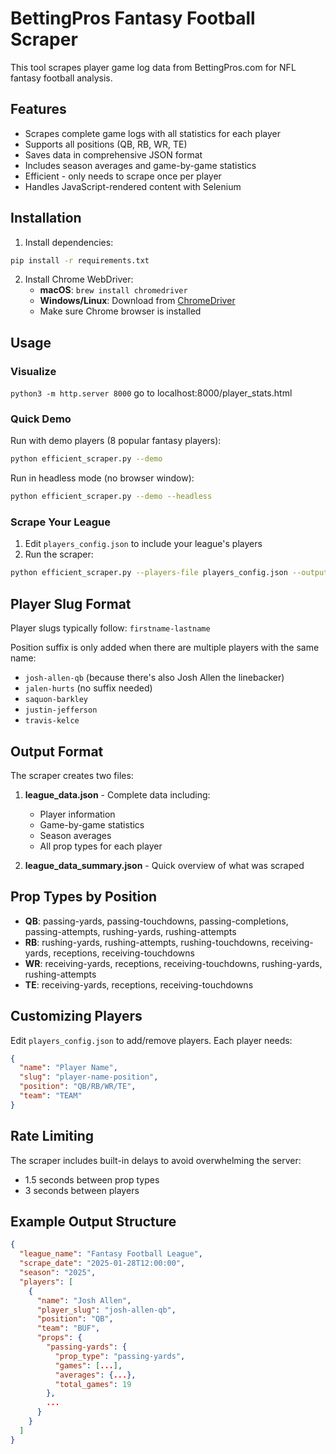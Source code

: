 # BettingPros Fantasy Football Scraper

This tool scrapes player game log data from BettingPros.com for NFL fantasy football analysis.

## Features

- Scrapes complete game logs with all statistics for each player
- Supports all positions (QB, RB, WR, TE)
- Saves data in comprehensive JSON format
- Includes season averages and game-by-game statistics
- Efficient - only needs to scrape once per player
- Handles JavaScript-rendered content with Selenium

## Installation

1. Install dependencies:
```bash
pip install -r requirements.txt
```

2. Install Chrome WebDriver:
   - **macOS**: `brew install chromedriver`
   - **Windows/Linux**: Download from [ChromeDriver](https://chromedriver.chromium.org/)
   - Make sure Chrome browser is installed

## Usage

### Visualize

`python3 -m http.server 8000`
go to localhost:8000/player_stats.html

### Quick Demo

Run with demo players (8 popular fantasy players):
```bash
python efficient_scraper.py --demo
```

Run in headless mode (no browser window):
```bash
python efficient_scraper.py --demo --headless
```

### Scrape Your League

1. Edit `players_config.json` to include your league's players
2. Run the scraper:
```bash
python efficient_scraper.py --players-file players_config.json --output my_league_data
```

## Player Slug Format

Player slugs typically follow: `firstname-lastname`

Position suffix is only added when there are multiple players with the same name:
- `josh-allen-qb` (because there's also Josh Allen the linebacker)
- `jalen-hurts` (no suffix needed)
- `saquon-barkley`
- `justin-jefferson`
- `travis-kelce`

## Output Format

The scraper creates two files:

1. **league_data.json** - Complete data including:
   - Player information
   - Game-by-game statistics
   - Season averages
   - All prop types for each player

2. **league_data_summary.json** - Quick overview of what was scraped

## Prop Types by Position

- **QB**: passing-yards, passing-touchdowns, passing-completions, passing-attempts, rushing-yards, rushing-attempts
- **RB**: rushing-yards, rushing-attempts, rushing-touchdowns, receiving-yards, receptions, receiving-touchdowns
- **WR**: receiving-yards, receptions, receiving-touchdowns, rushing-yards, rushing-attempts
- **TE**: receiving-yards, receptions, receiving-touchdowns

## Customizing Players

Edit `players_config.json` to add/remove players. Each player needs:
```json
{
  "name": "Player Name",
  "slug": "player-name-position",
  "position": "QB/RB/WR/TE",
  "team": "TEAM"
}
```

## Rate Limiting

The scraper includes built-in delays to avoid overwhelming the server:
- 1.5 seconds between prop types
- 3 seconds between players

## Example Output Structure

```json
{
  "league_name": "Fantasy Football League",
  "scrape_date": "2025-01-28T12:00:00",
  "season": "2025",
  "players": [
    {
      "name": "Josh Allen",
      "player_slug": "josh-allen-qb",
      "position": "QB",
      "team": "BUF",
      "props": {
        "passing-yards": {
          "prop_type": "passing-yards",
          "games": [...],
          "averages": {...},
          "total_games": 19
        },
        ...
      }
    }
  ]
}
```